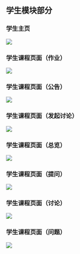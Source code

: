 <h2>学生模块部分</h2>
<h3>学生主页</h3>
<img src="https://raw.githubusercontent.com/yyyhub/webengineering/master/img-folder/%E5%AD%A6%E7%94%9F%E4%B8%BB%E9%A1%B5.png">
<h3>学生课程页面（作业）</h3>
<img src="https://raw.githubusercontent.com/yyyhub/webengineering/master/img-folder/%E5%AD%A6%E7%94%9F%E8%AF%BE%E7%A8%8B%E9%A1%B5%E9%9D%A2%EF%BC%88%E4%BD%9C%E4%B8%9A%EF%BC%89.png">
<h3>学生课程页面（公告）</h3>
<img src="https://raw.githubusercontent.com/yyyhub/webengineering/master/img-folder/%E5%AD%A6%E7%94%9F%E8%AF%BE%E7%A8%8B%E9%A1%B5%E9%9D%A2%EF%BC%88%E5%85%AC%E5%91%8A%EF%BC%89.png">
<h3>学生课程页面（发起讨论）</h3>
<img src="https://raw.githubusercontent.com/yyyhub/webengineering/master/img-folder/%E5%AD%A6%E7%94%9F%E8%AF%BE%E7%A8%8B%E9%A1%B5%E9%9D%A2%EF%BC%88%E5%8F%91%E8%B5%B7%E8%AE%A8%E8%AE%BA%EF%BC%89.png">
<h3>学生课程页面（总览）</h3>
<img src="https://raw.githubusercontent.com/yyyhub/webengineering/master/img-folder/%E5%AD%A6%E7%94%9F%E8%AF%BE%E7%A8%8B%E9%A1%B5%E9%9D%A2%EF%BC%88%E6%80%BB%E8%A7%88%EF%BC%89.png">
<h3>学生课程页面（提问）</h3>
<img src="https://raw.githubusercontent.com/yyyhub/webengineering/master/img-folder/%E5%AD%A6%E7%94%9F%E8%AF%BE%E7%A8%8B%E9%A1%B5%E9%9D%A2%EF%BC%88%E6%8F%90%E9%97%AE%EF%BC%89.png">
<h3>学生课程页面（讨论）</h3>
<img src="https://raw.githubusercontent.com/yyyhub/webengineering/master/img-folder/%E5%AD%A6%E7%94%9F%E8%AF%BE%E7%A8%8B%E9%A1%B5%E9%9D%A2%EF%BC%88%E8%AE%A8%E8%AE%BA%EF%BC%89.png">
<h3>学生课程页面（问题）</h3>
<img src="https://raw.githubusercontent.com/yyyhub/webengineering/master/img-folder/%E5%AD%A6%E7%94%9F%E8%AF%BE%E7%A8%8B%E9%A1%B5%E9%9D%A2%EF%BC%88%E9%97%AE%E9%A2%98%EF%BC%89.png">